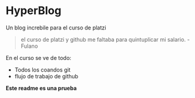# HyperBlog

Un blog increbile para el curso de platzi
> el curso de platzi y github me faltaba para quintuplicar mi salario.
>-Fulano

En el curso se ve de todo:
* Todos los coandos git
* flujo de trabajo de github

**Este readme es una prueba**